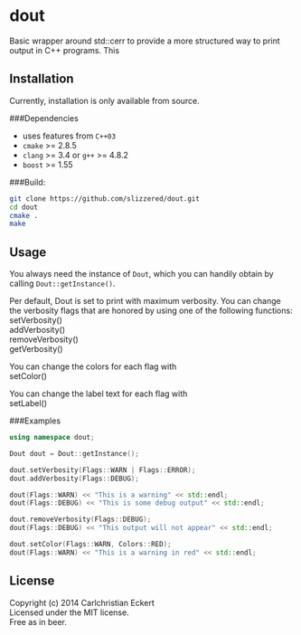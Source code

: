 dout
======================

Basic wrapper around std::cerr to provide a more structured way to print output
in C++ programs. This


Installation
------------
Currently, installation is only available from source.

###Dependencies
 - uses features from ```C++03```
 - ```cmake``` >= 2.8.5
 - ```clang``` >= 3.4 or ```g++``` >= 4.8.2
 - ```boost``` >= 1.55

###Build:
```bash
git clone https://github.com/slizzered/dout.git
cd dout
cmake .
make
```

Usage
-----

You always need the instance of ```Dout```, which you can handily obtain by
calling ```Dout::getInstance()```.  

Per default, Dout is set to print with maximum verbosity. You can change the
verbosity flags that are honored by using one of the following functions:  
setVerbosity()  
addVerbosity()  
removeVerbosity()  
getVerbosity()  

You can change the colors for each flag with  
setColor()  

You can change the label text for each flag with  
setLabel()  


###Examples
```c++
using namespace dout;

Dout dout = Dout::getInstance();

dout.setVerbosity(Flags::WARN | Flags::ERROR);
dout.addVerbosity(Flags::DEBUG);

dout(Flags::WARN) << "This is a warning" << std::endl;
dout(Flags::DEBUG) << "This is some debug output" << std::endl;

dout.removeVerbosity(Flags::DEBUG);
dout(Flags::DEBUG) << "This output will not appear" << std::endl;

dout.setColor(Flags::WARN, Colors::RED);
dout(Flags::WARN) << "This is a warning in red" << std::endl;
```


License
-------

Copyright (c) 2014 Carlchristian Eckert  
Licensed under the MIT license.  
Free as in beer.
